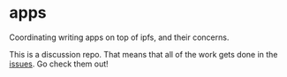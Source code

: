 # apps
Coordinating writing apps on top of ipfs, and their concerns.

This is a discussion repo. That means that all of the work gets done in the [issues](https://github.com/ipfs/apps/issues). Go check them out! 
